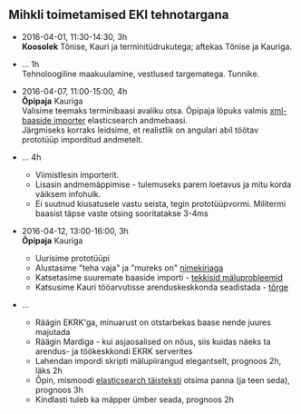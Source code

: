 ## Mihkli toimetamised EKI tehnotargana

- 2016-04-01, 11:30-14:30, 3h  
    **Koosolek** Tõnise, Kauri ja terminitüdrukutega; aftekas Tõnise ja Kauriga.

- ... 1h  
    Tehnoloogiline maakuulamine, vestlused targematega. Tunnike.

- 2016-04-07, 11:00-15:00, 4h  
    **Õpipaja** Kauriga  
    Valisime teemaks terminibaasi avaliku otsa. Õpipaja lõpuks valmis [xml-baaside importer](https://github.com/mitselek/termconv) elasticsearch andmebaasi.  
    Järgmiseks korraks leidsime, et realistlik on angulari abil töötav prototüüp imporditud andmetelt.

- ... 4h
    - Viimistlesin importerit.
    - Lisasin andmemäppimise - tulemuseks parem loetavus ja mitu korda väiksem infohulk.
    - Ei suutnud kiusatusele vastu seista, tegin prototüüpvormi. Militermi baasist täpse vaste otsing sooritatakse 3-4ms

- 2016-04-12, 13:00-16:00, 3h  
    **Õpipaja** Kauriga  
    - Uurisime prototüüpi
    - Alustasime "teha vaja" ja "mureks on" [nimekirjaga](https://github.com/kaur2k/termconv/issues)
    - Katsetasime suuremate baaside importi - [tekkisid mäluprobleemid](https://github.com/kaur2k/termconv/issues/6)
    - Katsusime Kauri tööarvutisse arenduskeskkonda seadistada - [tõrge](https://github.com/kaur2k/termconv/issues/4)

- ...
    - Räägin EKRK'ga, minuarust on otstarbekas baase nende juures majutada
    - Räägin Mardiga - kui asjaosalised on nõus, siis kuidas näeks ta arendus- ja töökeskkondi EKRK serverites
    - Lahendan impordi skripti mälupiirangud elegantselt, prognoos 2h, läks 2h
    - Õpin, mismoodi [elasticsearch täisteksti](https://github.com/kaur2k/termconv/issues/1) otsima panna (ja teen seda), prognoos 3h
    - Kindlasti tuleb ka mäpper ümber seada, prognoos 2h
